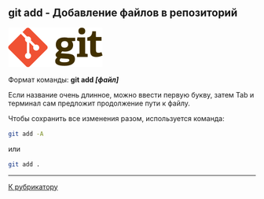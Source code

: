 ## git add - Добавление файлов в репозиторий

[![К рубрикатору](./192px-Git-logo.svg.png)](../readme.md)

Формат команды: **git add *[файл]***

Если название очень длинное, можно ввести первую букву, затем Tab и терминал сам предложит продолжение пути к файлу.

Чтобы сохранить все изменения разом, используется команда:

```bash
git add -A
```
или
```bash
git add .
```

---

[К рубрикатору](../readme.md)






